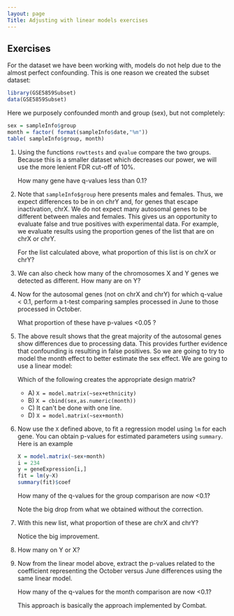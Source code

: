 ```yaml
---
layout: page
Title: Adjusting with linear models exercises
---
```


## Exercises

For the dataset we have been working with, models do not help due to the almost perfect confounding. This is one reason we created the subset dataset:


```r
library(GSE5859Subset)
data(GSE5859Subset)
```

Here we purposely confounded month and group (sex), but not completely:


```r
sex = sampleInfo$group
month = factor( format(sampleInfo$date,"%m"))
table( sampleInfo$group, month)
```


1. Using the functions `rowttests` and `qvalue` compare the two groups. Because this is a smaller dataset which decreases our power, we will use the more lenient FDR cut-off of 10%.

    How many gene have q-values less than 0.1? 



2. Note that `sampleInfo$group` here presents males and females. Thus, we expect differences to be in on chrY and, for genes that escape inactivation, chrX. We do not expect many autosomal genes to be different between males and females. This gives us an opportunity to evaluate false and true positives with experimental data. For example, we evaluate results using the proportion genes of the list that are on chrX or chrY.

    For the list calculated above, what proportion of this list is on chrX or chrY?



3. We can also check how many of the chromosomes X and Y genes we detected as different. How many are on Y?


4. Now for the autosomal genes (not on chrX and chrY) for which q-value < 0.1, perform a t-test comparing
samples processed in June to those processed in October. 

    What proportion of these have p-values <0.05 ?



5. The above result shows that the great majority of the autosomal genes show differences due to processing data. This provides further evidence that confounding is resulting in false positives. So we are going to try to model the month effect to better estimate the sex effect. We are going to use a linear model:

    Which of the following creates the appropriate design matrix?
    
    - A) `X = model.matrix(~sex+ethnicity)`
    - B) `X = cbind(sex,as.numeric(month))`  
    - C) It can't be done with one line.
    - D) `X = model.matrix(~sex+month)`
   


6. Now use the `X` defined above, to fit a regression model using `lm` for each gene. You can obtain p-values for estimated parameters using `summary`. Here is an example

    
    ```r
    X = model.matrix(~sex+month)
    i = 234
    y = geneExpression[i,]
    fit = lm(y~X)
    summary(fit)$coef
    ```


    How many of the q-values for the group comparison are now <0.1?


    Note the big drop from what we obtained without the correction. 

7. With this new list, what proportion of these are chrX and chrY?


    Notice the big improvement.

8. How many on Y or X?


9. Now from the linear model above, extract the p-values related to the coefficient representing the October versus June differences using the same linear model.

    How many of the q-values for the month comparison are now <0.1?



    This approach is basically the approach implemented by Combat.

